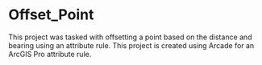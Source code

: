 # Offset_Point
This project was tasked with offsetting a point based on the distance and bearing using an attribute rule.
This project is created using Arcade for an ArcGIS Pro attribute rule.
